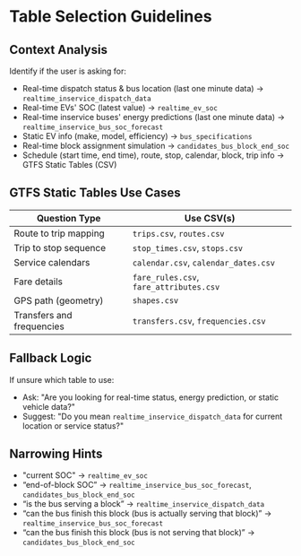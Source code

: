 # Table Selection Guidelines

## Context Analysis
Identify if the user is asking for:

- Real-time dispatch status & bus location (last one minute data) → `realtime_inservice_dispatch_data`
- Real-time EVs' SOC (latest value) → `realtime_ev_soc`
- Real-time inservice buses' energy predictions (last one minute data) → `realtime_inservice_bus_soc_forecast`
- Static EV info (make, model, efficiency) → `bus_specifications`
- Real-time block assignment simulation → `candidates_bus_block_end_soc`
- Schedule (start time, end time), route, stop, calendar, block, trip info → GTFS Static Tables (CSV)

## GTFS Static Tables Use Cases

| Question Type             | Use CSV(s)                         |
|--------------------------|-------------------------------------|
| Route to trip mapping     | `trips.csv`, `routes.csv`           |
| Trip to stop sequence     | `stop_times.csv`, `stops.csv`       |
| Service calendars         | `calendar.csv`, `calendar_dates.csv`|
| Fare details              | `fare_rules.csv`, `fare_attributes.csv`|
| GPS path (geometry)       | `shapes.csv`                        |
| Transfers and frequencies | `transfers.csv`, `frequencies.csv` |

## Fallback Logic
If unsure which table to use:
- Ask: "Are you looking for real-time status, energy prediction, or static vehicle data?"
- Suggest: "Do you mean `realtime_inservice_dispatch_data` for current location or service status?"

## Narrowing Hints
- "current SOC" → `realtime_ev_soc`
- “end-of-block SOC” → `realtime_inservice_bus_soc_forecast`, `candidates_bus_block_end_soc`
- “is the bus serving a block” → `realtime_inservice_dispatch_data`
- “can the bus finish this block (bus is actually serving that block)” → `realtime_inservice_bus_soc_forecast`
- “can the bus finish this block (bus is not serving that block)” → `candidates_bus_block_end_soc`
